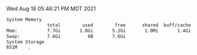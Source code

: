Wed Aug 18 05:46:21 PM MDT 2021
```bash
System Memory
               total        used        free      shared  buff/cache   available
Mem:           7.7Gi       1.0Gi       5.2Gi       1.0Mi       1.4Gi       6.3Gi
Swap:          7.6Gi          0B       7.6Gi
System Storage
651M	.
```
```bash
